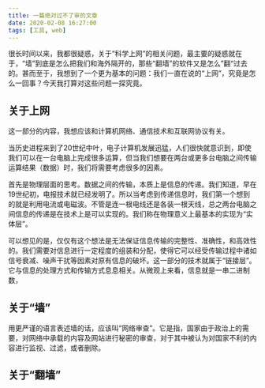 ```yaml
---
title: 一篇绝对过不了审的文章
date: 2020-02-08 16:27:00
tags: [工具, web]
---
```


很长时间以来，我都很疑惑，关于“科学上网”的相关问题，最主要的疑惑就在于，“墙”到底是怎么把我们和海外隔开的，那些“翻墙”的软件又是怎么”翻“过去的。甚而至于，我想到了一个更为基本的问题：我们一直在说的“上网”，究竟是怎么一回事？今天我打算对这些问题一探究竟。

<!--more-->

## 关于上网

这一部分的内容，我想应该和计算机网络、通信技术和互联网协议有关。

当历史进程来到了20世纪中叶，电子计算机发展迅猛，人们很快就意识到，即使我们可以在一台电脑上完成很多运算，但当我们想要在两台或更多台电脑之间传输运算结果（数据）时，我们将需要考虑很多的因素。

首先是物理层面的思考。数据之间的传输，本质上是信息的传递。我们知道，早在19世纪初，电报技术就已经发明了。所以当考虑到传递信息时，我们第一个想到的就是利用电流或电磁波。不管是连一根电线还是各装一根天线，总之两台电脑之间信息的传递是在技术上是可以实现的。我们称在物理意义上最基本的实现为“实体层”。

可以想见的是，仅仅有这个想法是无法保证信息传输的完整性、准确性，和高效性的。我们需要对信息进行一定程度的组装和分配，使得它可以经受传输过程中诸如信号衰减、噪声干扰等因素对原有信息的破坏。这一部分的技术就属于“链接层”。它与信息的处理方式和传输方式息息相关。从微观上来看，信息就是一串二进制数，

## 关于“墙”

用更严谨的语言表述墙的话，应该叫“网络审查”。它是指，国家由于政治上的需要，对网络中承载的内容及网站进行秘密的审查，对于其中被认为对国家不利的内容进行监视、过滤，或者删除。

## 关于“翻墙”

